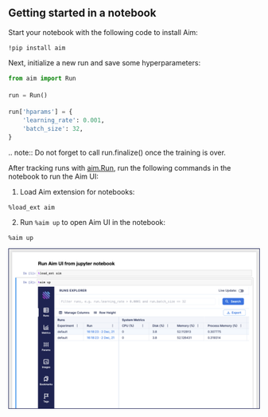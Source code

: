 ## Getting started in a notebook

Start your notebook with the following code to install Aim:

```jupyter
!pip install aim
```

Next, initialize a new run and save some hyperparameters:

```python
from aim import Run

run = Run()

run['hparams'] = {
    'learning_rate': 0.001,
    'batch_size': 32,
}
```

.. note::
   Do not forget to call run.finalize() once the training is over.

After tracking runs with [aim.Run](../../quick_start/SDK_basics.html#create-a-run),
run the following commands in the notebook to run the Aim UI:

1. Load Aim extension for notebooks:

```jupyter
%load_ext aim
```

2. Run `%aim up` to open Aim UI in the notebook:

```jupyter
%aim up
```


<img style="border: 1px solid #1d2253" src="../../_static/images/guides/integrations/jupyter/image.png" />